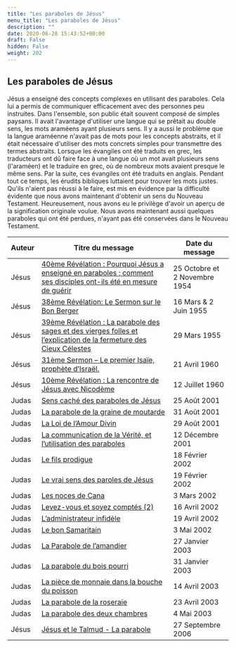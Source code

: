 ```yaml
---
title: "Les paraboles de Jésus"
menu_title: "Les paraboles de Jésus"
description: ""
date: 2020-06-28 15:43:52+00:00
draft: False
hidden: False
weight: 202
---
```

## Les paraboles de Jésus

Jésus a enseigné des concepts complexes en utilisant des paraboles. Cela lui a permis de communiquer efficacement avec des personnes peu instruites. Dans l'ensemble, son public était souvent composé de simples paysans. Il avait l'avantage d'utiliser une langue qui se prêtait au double sens, les mots araméens ayant plusieurs sens. Il y a aussi le problème que la langue araméenne n'avait pas de mots pour les concepts abstraits, et il était nécessaire d'utiliser des mots concrets simples pour transmettre des termes abstraits. Lorsque les évangiles ont été traduits en grec, les traducteurs ont dû faire face à une langue où un mot avait plusieurs sens (l'araméen) et le traduire en grec, où de nombreux mots avaient presque le même sens. Par la suite, ces évangiles ont été traduits en anglais. Pendant tout ce temps, les érudits bibliques luttaient pour trouver les mots justes. Qu'ils n'aient pas réussi à le faire, est mis en évidence par la difficulté évidente que nous avons maintenant d'obtenir un sens du Nouveau Testament. Heureusement, nous avons eu le privilège d'avoir un aperçu de la signification originale voulue. Nous avons maintenant aussi quelques paraboles qui ont été perdues, n'ayant pas été conservées dans le Nouveau Testament.

**Auteur** | **Titre du message** | **Date du message**
---|---|---
Jésus | [40ème Révélation : Pourquoi Jésus a enseigné en paraboles ; comment ses disciples ont-ils été en mesure de guérir](/fr-samuels-messages/fr-revelations/fr-rev-40-25-october-2-november-1954-samuels-jesus/) | 25 Octobre et 2 Novembre 1954
Jésus | [38ème Révélation: Le Sermon sur le Bon Berger](/fr-samuels-messages/fr-revelations/fr-rev-38-16-march-2-juni-1955-samuels-jesus/) | 16 Mars & 2 Juin 1955
Jésus | [39ème Révélation : La parabole des sages et des vierges folles et l’explication de la fermeture des Cieux Célestes](/fr-samuels-messages/fr-revelations/fr-rev-39-1955-3-29-samuels-jesus/) | 29 Mars 1955
Jésus | [31ème Sermon – Le premier Isaïe, prophète d’Israël.](/fr-samuels-messages/fr-sermons/fr-ser-31-1960-4-21-samuels-jesus/) | 21 Avril 1960
Jésus | [10ème Révélation : La rencontre de Jésus avec Nicodème](/fr-samuels-messages/fr-revelations/fr-rev-10-1960-7-12-samuels-jesus/) | 12 Juillet 1960
Judas | [Sens caché des paraboles de Jésus](/fr-contemporary-messages/fr-contemporary-messages-by-date-order/fr-contemporary-messages-2001/fr-2001-8-25-1-hr-judas/) | 25 Août 2001
Judas | [La parabole de la graine de moutarde](/fr-contemporary-messages/fr-contemporary-messages-by-date-order/fr-contemporary-messages-2001/fr-2001-8-31-1-hr-judas/) | 31 Août 2001
Judas | [La Loi de l’Amour Divin](/fr-contemporary-messages/fr-contemporary-messages-by-date-order/fr-contemporary-messages-2001/fr-2001-8-29-2-hr-judas/) | 29 Août 2001
Judas | [La communication de la Vérité, et l’utilisation des paraboles](/fr-contemporary-messages/fr-contemporary-messages-by-date-order/fr-contemporary-messages-2001/fr-2001-12-12-1-hr-judas/) | 12 Décembre 2001
Judas | [Le fils prodigue](/fr-contemporary-messages/fr-contemporary-messages-by-date-order/fr-contemporary-messages-2002/fr-2002-2-18-1-hr-judas/) | 18 Février 2002
Judas | [Le vrai sens des paroles de Jésus](/fr-contemporary-messages/fr-contemporary-messages-by-date-order/fr-contemporary-messages-2002/fr-2002-2-19-1-hr-judas/) | 19 Février 2002
Judas | [Les noces de Cana](/fr-contemporary-messages/fr-contemporary-messages-by-date-order/fr-contemporary-messages-2002/fr-2002-3-3-1-hr-judas/) | 3 Mars 2002
Judas | [Levez-vous et soyez comptés (2)](/fr-contemporary-messages/fr-contemporary-messages-by-date-order/fr-contemporary-messages-2002/fr-2002-4-16-1-hr-judas/) | 16 Avril 2002
Judas | [L’administrateur infidèle](/fr-contemporary-messages/fr-contemporary-messages-by-date-order/fr-contemporary-messages-2002/fr-2002-4-19-1-hr-judas/) | 19 Avril 2002
Judas | [Le bon Samaritain](/fr-contemporary-messages/fr-contemporary-messages-by-date-order/fr-contemporary-messages-2002/fr-2002-5-3-1-hr-judas/) | 3 Mai 2002
Judas | [La Parabole de l’amandier](/fr-contemporary-messages/fr-contemporary-messages-by-date-order/fr-contemporary-messages-2003/fr-2003-1-27-1-hr-judas/) | 27 Janvier 2003
Judas | [La parabole du bois pourri](/fr-contemporary-messages/fr-contemporary-messages-by-date-order/fr-contemporary-messages-2003/fr-2003-1-31-1-hr-judas/) | 31 Janvier 2003
Judas | [La pièce de monnaie dans la bouche du poisson](/fr-contemporary-messages/fr-contemporary-messages-by-date-order/fr-contemporary-messages-2003/fr-2003-4-14-1-hr-judas/) | 14 Avril 2003
Judas | [La parabole de la roseraie](/fr-contemporary-messages/fr-contemporary-messages-by-date-order/fr-contemporary-messages-2003/fr-2003-4-23-1-hr-judas/) | 23 Avril 2003
Judas | [La parabole des deux chambres](/fr-contemporary-messages/fr-contemporary-messages-by-date-order/fr-contemporary-messages-2003/fr-2003-5-4-1-hr-judas/) | 4 Mai 2003
Jésus | [Jésus et le Talmud - La parabole](/fr-contemporary-messages/fr-contemporary-messages-by-date-order/fr-contemporary-messages-2006/fr-2006-9-27-1-fab-jesus/) | 27 Septembre 2006

